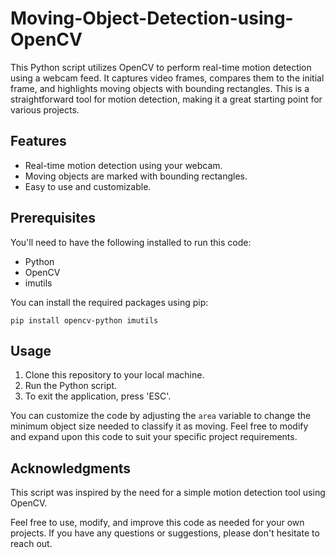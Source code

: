# Moving-Object-Detection-using-OpenCV

This Python script utilizes OpenCV to perform real-time motion detection using a webcam feed. It captures video frames, compares them to the initial frame, and highlights moving objects with bounding rectangles. This is a straightforward tool for motion detection, making it a great starting point for various projects.

## Features

- Real-time motion detection using your webcam.
- Moving objects are marked with bounding rectangles.
- Easy to use and customizable.

## Prerequisites

You'll need to have the following installed to run this code:

- Python
- OpenCV
- imutils

You can install the required packages using pip:

```
pip install opencv-python imutils
```

## Usage

1. Clone this repository to your local machine.
2. Run the Python script.
3. To exit the application, press 'ESC'.

You can customize the code by adjusting the `area` variable to change the minimum object size needed to classify it as moving. Feel free to modify and expand upon this code to suit your specific project requirements.

## Acknowledgments

This script was inspired by the need for a simple motion detection tool using OpenCV.

Feel free to use, modify, and improve this code as needed for your own projects. If you have any questions or suggestions, please don't hesitate to reach out.
